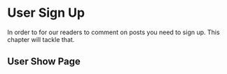 # User Sign Up
In order to for our readers to comment on posts you need to sign up. This chapter will tackle that.

## User Show Page